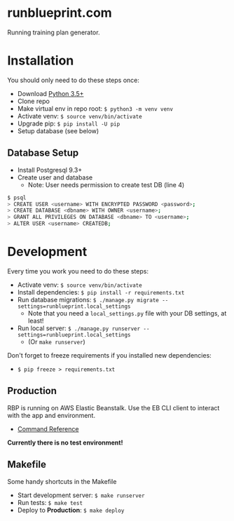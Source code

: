 # runblueprint.com

Running training plan generator.

# Installation

You should only need to do these steps once:

* Download [Python 3.5+](https://www.python.org/downloads/)
* Clone repo
* Make virtual env in repo root: `$ python3 -m venv venv`
* Activate venv: `$ source venv/bin/activate`
* Upgrade pip: `$ pip install -U pip`
* Setup database (see below)

## Database Setup

* Install Postgresql 9.3+
* Create user and database
  * Note: User needs permission to create test DB (line 4)

```bash
$ psql
> CREATE USER <username> WITH ENCRYPTED PASSWORD <password>;
> CREATE DATABASE <dbname> WITH OWNER <username>;
> GRANT ALL PRIVILEGES ON DATABASE <dbname> TO <username>;
> ALTER USER <username> CREATEDB;
```

# Development

Every time you work you need to do these steps:

* Activate venv: `$ source venv/bin/activate`
* Install dependencies: `$ pip install -r requirements.txt`
* Run database migrations: `$ ./manage.py migrate --settings=runblueprint.local_settings`
  * Note that you need a `local_settings.py` file with your DB settings, at least!
* Run local server: `$ ./manage.py runserver --settings=runblueprint.local_settings`
  * (Or `make runserver`)

Don't forget to freeze requirements if you installed new dependencies:

* `$ pip freeze > requirements.txt`

## Production

RBP is running on AWS Elastic Beanstalk. Use the EB CLI client to interact
with the app and environment.

* [Command Reference](http://docs.aws.amazon.com/elasticbeanstalk/latest/dg/eb3-cmd-commands.html)

**Currently there is no test environment!**

## Makefile

Some handy shortcuts in the Makefile

* Start development server: `$ make runserver`
* Run tests: `$ make test`
* Deploy to **Production**: `$ make deploy`


